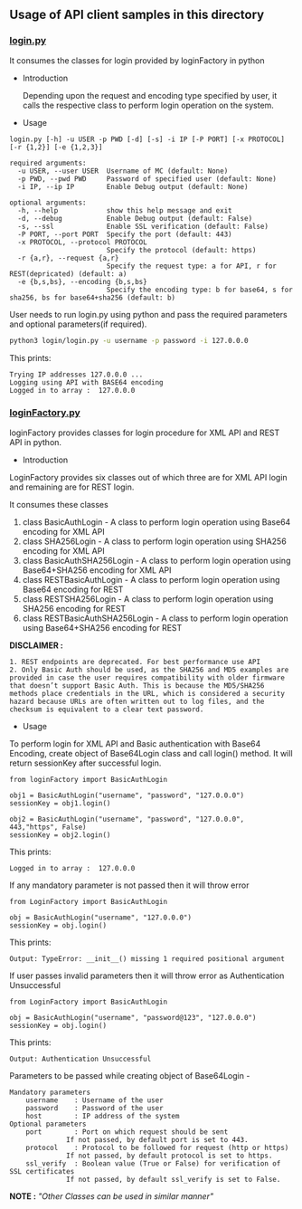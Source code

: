## Usage of API client samples in this directory

### [login.py](./login.py)

It consumes the classes for login provided by loginFactory in python

- Introduction

  Depending upon the request and encoding type specified by user, it calls
  the respective class to perform login operation on the system.

- Usage

```
login.py [-h] -u USER -p PWD [-d] [-s] -i IP [-P PORT] [-x PROTOCOL] [-r {1,2}] [-e {1,2,3}]

required arguments:
  -u USER, --user USER  Username of MC (default: None)
  -p PWD, --pwd PWD     Password of specified user (default: None)
  -i IP, --ip IP        Enable Debug output (default: None)

optional arguments:
  -h, --help            show this help message and exit
  -d, --debug           Enable Debug output (default: False)
  -s, --ssl             Enable SSL verification (default: False)
  -P PORT, --port PORT  Specify the port (default: 443)
  -x PROTOCOL, --protocol PROTOCOL
                        Specify the protocol (default: https)
  -r {a,r}, --request {a,r}
                        Specify the request type: a for API, r for REST(depricated) (default: a)
  -e {b,s,bs}, --encoding {b,s,bs}
                        Specify the encoding type: b for base64, s for sha256, bs for base64+sha256 (default: b)
```

User needs to run login.py using python and pass the required parameters and optional parameters(if required).

```bash
python3 login/login.py -u username -p password -i 127.0.0.0
```

This prints:

```
Trying IP addresses 127.0.0.0 ...
Logging using API with BASE64 encoding
Logged in to array :  127.0.0.0
```

### [loginFactory.py](./loginFactory.py)

loginFactory provides classes for login procedure for XML API and REST API in python.

- Introduction

LoginFactory provides six classes out of which three are for XML API login and remaining are for REST login.

It consumes these classes

1. class BasicAuthLogin - A class to perform login operation using Base64 encoding for XML API
2. class SHA256Login - A class to perform login operation using SHA256 encoding for XML API
3. class BasicAuthSHA256Login - A class to perform login operation using Base64+SHA256 encoding for XML API
4. class RESTBasicAuthLogin - A class to perform login operation using Base64 encoding for REST
5. class RESTSHA256Login - A class to perform login operation using SHA256 encoding for REST
6. class RESTBasicAuthSHA256Login - A class to perform login operation using Base64+SHA256 encoding for REST

<b> DISCLAIMER :</b>
```
1. REST endpoints are deprecated. For best performance use API
2. Only Basic Auth should be used, as the SHA256 and MD5 examples are provided in case the user requires compatibility with older firmware that doesn’t support Basic Auth. This is because the MD5/SHA256 methods place credentials in the URL, which is considered a security hazard because URLs are often written out to log files, and the checksum is equivalent to a clear text password.
```

- Usage

To perform login for XML API and Basic authentication with Base64 Encoding,
create object of Base64Login class and call login() method. It will return sessionKey
after successful login.

```python3
from loginFactory import BasicAuthLogin

obj1 = BasicAuthLogin("username", "password", "127.0.0.0")
sessionKey = obj1.login() 

obj2 = BasicAuthLogin("username", "password", "127.0.0.0", 443,"https", False)
sessionKey = obj2.login()
```

This prints:

```
Logged in to array :  127.0.0.0
```

If any mandatory parameter is not passed then it will throw error

```python3
from LoginFactory import BasicAuthLogin

obj = BasicAuthLogin("username", "127.0.0.0")
sessionKey = obj.login()
```

This prints:

```
Output: TypeError: __init__() missing 1 required positional argument 
```

If user passes invalid parameters then it will throw error as Authentication Unsuccessful

```python3
from LoginFactory import BasicAuthLogin

obj = BasicAuthLogin("username", "password@123", "127.0.0.0")
sessionKey = obj.login()
```

This prints:

```
Output: Authentication Unsuccessful
```

Parameters to be passed while creating object of Base64Login -

```
Mandatory parameters
	username    : Username of the user
	password    : Password of the user
	host        : IP address of the system
Optional parameters
 	port        : Port on which request should be sent
              If not passed, by default port is set to 443.
	protocol    : Protocol to be followed for request (http or https)
		      If not passed, by default protocol is set to https.
	ssl_verify  : Boolean value (True or False) for verification of SSL certificates
		      If not passed, by default ssl_verify is set to False.
```

<b> NOTE :</b> <i>"Other Classes can be used in similar manner" </i>
